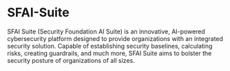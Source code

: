 # SFAI-Suite
SFAI Suite (Security Foundation AI Suite) is an innovative, AI-powered cybersecurity platform designed to provide organizations with an integrated security solution. Capable of establishing security baselines, calculating risks, creating guardrails, and much more, SFAI Suite aims to bolster the security posture of organizations of all sizes.
